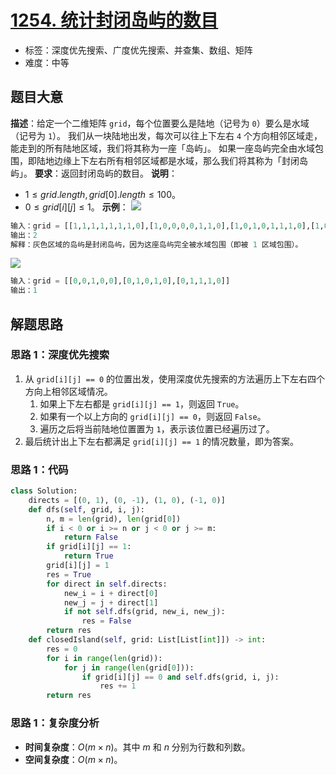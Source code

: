 # [1254. 统计封闭岛屿的数目](https://leetcode.cn/problems/number-of-closed-islands/)
- 标签：深度优先搜索、广度优先搜索、并查集、数组、矩阵
- 难度：中等
## 题目大意
**描述**：给定一个二维矩阵 `grid`，每个位置要么是陆地（记号为 `0`）要么是水域（记号为 `1`）。
我们从一块陆地出发，每次可以往上下左右 `4` 个方向相邻区域走，能走到的所有陆地区域，我们将其称为一座「岛屿」。
如果一座岛屿完全由水域包围，即陆地边缘上下左右所有相邻区域都是水域，那么我们将其称为「封闭岛屿」。
**要求**：返回封闭岛屿的数目。
**说明**：
- $1 \le grid.length, grid[0].length \le 100$。
- $0 \le grid[i][j] \le 1$。
**示例**：
![](https://assets.leetcode.com/uploads/2019/10/31/sample_3_1610.png)
```python
输入：grid = [[1,1,1,1,1,1,1,0],[1,0,0,0,0,1,1,0],[1,0,1,0,1,1,1,0],[1,0,0,0,0,1,0,1],[1,1,1,1,1,1,1,0]]
输出：2
解释：灰色区域的岛屿是封闭岛屿，因为这座岛屿完全被水域包围（即被 1 区域包围）。
```
![](https://assets.leetcode-cn.com/aliyun-lc-upload/uploads/2019/11/07/sample_4_1610.png)
```python
输入：grid = [[0,0,1,0,0],[0,1,0,1,0],[0,1,1,1,0]]
输出：1
```
## 解题思路
### 思路 1：深度优先搜索
1. 从 `grid[i][j] == 0` 的位置出发，使用深度优先搜索的方法遍历上下左右四个方向上相邻区域情况。
   1. 如果上下左右都是 `grid[i][j] == 1`，则返回 `True`。
   2. 如果有一个以上方向的 `grid[i][j] == 0`，则返回 `False`。
   3. 遍历之后将当前陆地位置置为 `1`，表示该位置已经遍历过了。
2. 最后统计出上下左右都满足 `grid[i][j] == 1` 的情况数量，即为答案。
### 思路 1：代码
```python
class Solution:
    directs = [(0, 1), (0, -1), (1, 0), (-1, 0)]
    def dfs(self, grid, i, j):
        n, m = len(grid), len(grid[0])
        if i < 0 or i >= n or j < 0 or j >= m:
            return False
        if grid[i][j] == 1:
            return True
        grid[i][j] = 1
        res = True
        for direct in self.directs:
            new_i = i + direct[0]
            new_j = j + direct[1]
            if not self.dfs(grid, new_i, new_j):
                res = False
        return res
    def closedIsland(self, grid: List[List[int]]) -> int:
        res = 0
        for i in range(len(grid)):
            for j in range(len(grid[0])):
                if grid[i][j] == 0 and self.dfs(grid, i, j):
                    res += 1
        return res
```
### 思路 1：复杂度分析
- **时间复杂度**：$O(m \times n)$。其中 $m$ 和 $n$ 分别为行数和列数。
- **空间复杂度**：$O(m \times n)$。